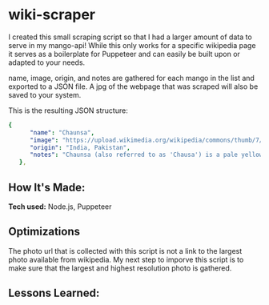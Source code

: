 # wiki-scraper

I created this small scraping script so that I had a larger amount of data to serve in my mango-api! While this only works for a specific wikipedia page it serves as a boilerplate for Puppeteer and can easily be built upon or adapted to your needs.


name, image, origin, and notes are gathered for each mango in the list and exported to a JSON file. A jpg of the webpage that was scraped will also be saved to your system. 


This is the resulting JSON structure: 

``` yaml
{
      "name": "Chaunsa",
      "image": "https://upload.wikimedia.org/wikipedia/commons/thumb/7/70/Chaunsa.JPG/120px-Chaunsa.JPG",
      "origin": "India, Pakistan",
      "notes": "Chaunsa (also referred to as 'Chausa') is a pale yellow, slightly green succulent variety of mango when ripe. Closer to its ripening, the mango skin will be soft to touch and will appear wrinkly. Chaunsa is harvested in the summer months (June–September)."
   },
```



## How It's Made:

**Tech used:** Node.js, Puppeteer



## Optimizations

The photo url that is collected with this script is not a link to the largest photo available from wikipedia. My next step to imporve this script is to make sure that the largest and highest resolution photo is gathered.



## Lessons Learned:



